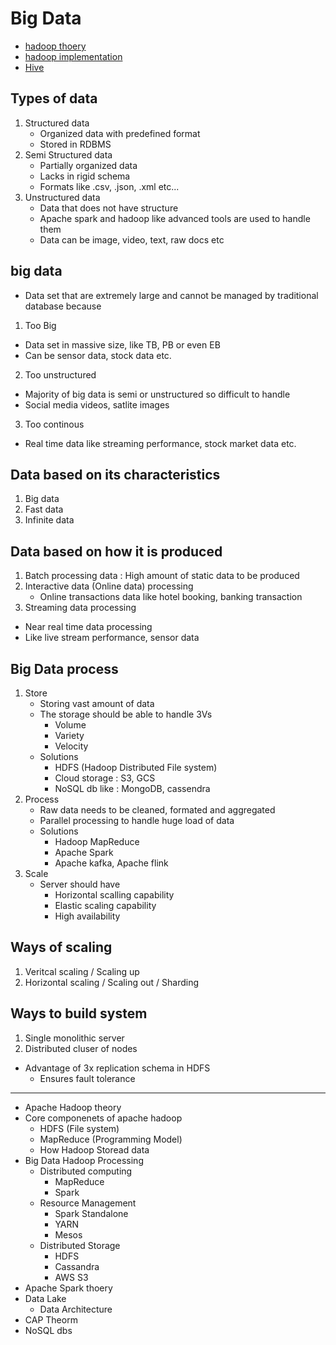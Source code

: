 # Big Data

- [hadoop thoery](./hadoop/hadoop.md)
- [hadoop implementation](./hadoop/hadoop_coding.md)
- [Hive](./hive/hive.md)
## Types of data 
1. Structured data
    - Organized data with predefined format
    - Stored in RDBMS
2. Semi Structured data
     - Partially organized data
     - Lacks in rigid schema
     - Formats like .csv, .json, .xml etc...
3. Unstructured data
     - Data that does not have structure
     - Apache spark and hadoop like advanced tools are used to handle them
     - Data can be image, video, text, raw docs etc

## big data
- Data set that are extremely large and cannot be managed by traditional database because
1. Too Big
  - Data set in massive size, like TB, PB or even EB
  - Can be sensor data, stock data etc.
2. Too unstructured
  - Majority of big data is semi or unstructured so difficult to handle
  - Social media videos, satlite images
3. Too continous
  - Real time data like streaming performance, stock market data etc.

## Data based on its characteristics
1. Big data
2. Fast data
3. Infinite data

## Data based on how it is produced
1. Batch processing data : High amount of static data to be produced
2. Interactive data (Online data) processing
   - Online transactions data like hotel booking, banking transaction
3. Streaming data processing
  - Near real time data processing
  - Like live stream performance, sensor data

## Big Data process
1. Store
     - Storing vast amount of data
     - The storage should be able to handle 3Vs
       - Volume
       - Variety
       - Velocity
     - Solutions
       - HDFS (Hadoop Distributed File system)
       - Cloud storage : S3, GCS
       - NoSQL db like : MongoDB, cassendra
2. Process
     - Raw data needs to be cleaned, formated and aggregated
     - Parallel processing to handle huge load of data
     - Solutions
       - Hadoop MapReduce
       - Apache Spark
       - Apache kafka, Apache flink
3. Scale
     - Server should have
       - Horizontal scalling capability
       - Elastic scaling capability
       - High availability 

## Ways of scaling 
1. Veritcal scaling / Scaling up
2. Horizontal scaling / Scaling out / Sharding 

## Ways to build system
1. Single monolithic server
2. Distributed cluser of nodes 


- Advantage of 3x replication schema in HDFS
    - Ensures fault tolerance

---------------------------------------------------
- Apache Hadoop theory
- Core componenets of apache hadoop
  - HDFS (File system)
  - MapReduce (Programming Model)
  - How Hadoop Storead data
- Big Data Hadoop Processing
  - Distributed computing
    - MapReduce
    - Spark
  - Resource Management
    - Spark Standalone
    - YARN
    - Mesos
  - Distributed Storage
    - HDFS
    - Cassandra
    - AWS S3
- Apache Spark thoery
- Data Lake
  - Data Architecture
- CAP Theorm
- NoSQL dbs
